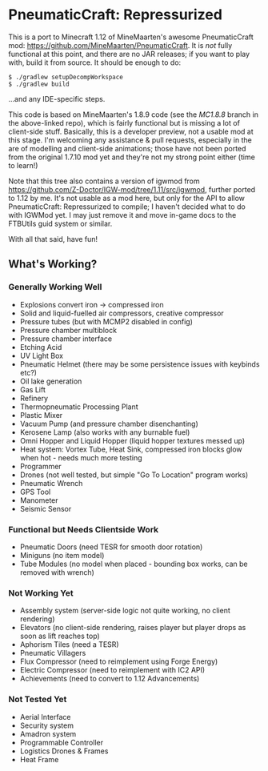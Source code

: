# PneumaticCraft: Repressurized

This is a port to Minecraft 1.12 of MineMaarten's awesome PneumaticCraft mod: https://github.com/MineMaarten/PneumaticCraft.  It is *not* fully functional at this point, and there are no JAR releases; if you want to play with, build it from source.  It should be enough to do:

```
$ ./gradlew setupDecompWorkspace
$ ./gradlew build
```

...and any IDE-specific steps.

This code is based on MineMaarten's 1.8.9 code (see the *MC1.8.8* branch in the above-linked repo), which is fairly functional but is missing a lot of client-side stuff.  Basically, this is a developer preview, not a usable mod at this stage.  I'm welcoming any assistance & pull requests, especially in the are of modelling and client-side animations; those have not been ported from the original 1.7.10 mod yet and they're not my strong point either (time to learn!)

Note that this tree also contains a version of igwmod from https://github.com/Z-Doctor/IGW-mod/tree/1.11/src/igwmod, further ported to 1.12 by me.  It's not usable as a mod here, but only for the API to allow PneumaticCraft: Repressurized to compile; I haven't decided what to do with IGWMod yet.  I may just remove it and move in-game docs to the FTBUtils guid system or similar.

With all that said, have fun!

## What's Working?

### Generally Working Well

* Explosions convert iron -> compressed iron
* Solid and liquid-fuelled air compressors, creative compressor
* Pressure tubes (but with MCMP2 disabled in config)
* Pressure chamber multiblock
* Pressure chamber interface
* Etching Acid
* UV Light Box
* Pneumatic Helmet (there may be some persistence issues with keybinds etc?)
* Oil lake generation
* Gas Lift
* Refinery
* Thermopneumatic Processing Plant
* Plastic Mixer
* Vacuum Pump (and pressure chamber disenchanting)
* Kerosene Lamp (also works with any burnable fuel)
* Omni Hopper and Liquid Hopper (liquid hopper textures messed up)
* Heat system: Vortex Tube, Heat Sink, compressed iron blocks glow when hot - needs much more testing
* Programmer
* Drones (not well tested, but simple "Go To Location" program works)
* Pneumatic Wrench
* GPS Tool
* Manometer
* Seismic Sensor

### Functional but Needs Clientside Work

* Pneumatic Doors (need TESR for smooth door rotation)
* Miniguns (no item model)
* Tube Modules (no model when placed - bounding box works, can be removed with wrench)

### Not Working Yet

* Assembly system (server-side logic not quite working, no client rendering)
* Elevators (no client-side rendering, raises player but player drops as soon as lift reaches top)
* Aphorism Tiles (need a TESR)
* Pneumatic Villagers
* Flux Compressor (need to reimplement using Forge Energy)
* Electric Compressor (need to reimplement with IC2 API)
* Achievements (need to convert to 1.12 Advancements)

### Not Tested Yet

* Aerial Interface
* Security system
* Amadron system
* Programmable Controller
* Logistics Drones & Frames
* Heat Frame

